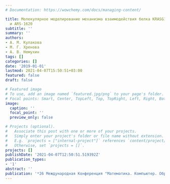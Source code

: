 ```yaml
---
# Documentation: https://wowchemy.com/docs/managing-content/

title: Молекулярное моделирование механизма взаимодействия белка KRASG12C с соединениями  ARS-853
  и ARS-1620
subtitle: ''
summary: ''
authors:
- А. М. Кулакова
- М. Г. Хренова
- А. В. Немухин
tags: []
categories: []
date: '2019-01-01'
lastmod: 2021-04-07T15:50:51+03:00
featured: false
draft: false

# Featured image
# To use, add an image named `featured.jpg/png` to your page's folder.
# Focal points: Smart, Center, TopLeft, Top, TopRight, Left, Right, BottomLeft, Bottom, BottomRight.
image:
  caption: ''
  focal_point: ''
  preview_only: false

# Projects (optional).
#   Associate this post with one or more of your projects.
#   Simply enter your project's folder or file name without extension.
#   E.g. `projects = ["internal-project"]` references `content/project/deep-learning/index.md`.
#   Otherwise, set `projects = []`.
projects: []
publishDate: '2021-04-07T12:50:51.519392Z'
publication_types:
- '1'
abstract: ''
publication: '*26 Международная Конференция "Математика. Компьютер. Образование."*'
---
```

